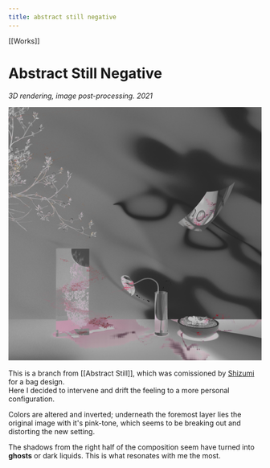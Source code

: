 ```yaml
---
title: abstract still negative
---
```


[[Works]]

# Abstract Still Negative
*3D rendering, image post-processing. 2021*

![abstract](assets/abstractstillnegative.jpg)

This is a branch from [[Abstract Still]], which was comissioned by [Shizumi](https://www.instagram.com/__shizumi) for a bag design.  
Here I decided to intervene and drift the feeling to a more personal configuration.

Colors are altered and inverted; underneath the foremost layer lies the original image with it's pink-tone, which seems to be breaking out and distorting the new setting.

The shadows from the right half of the composition seem have turned into **ghosts** or dark liquids. This is what resonates with me the most.
